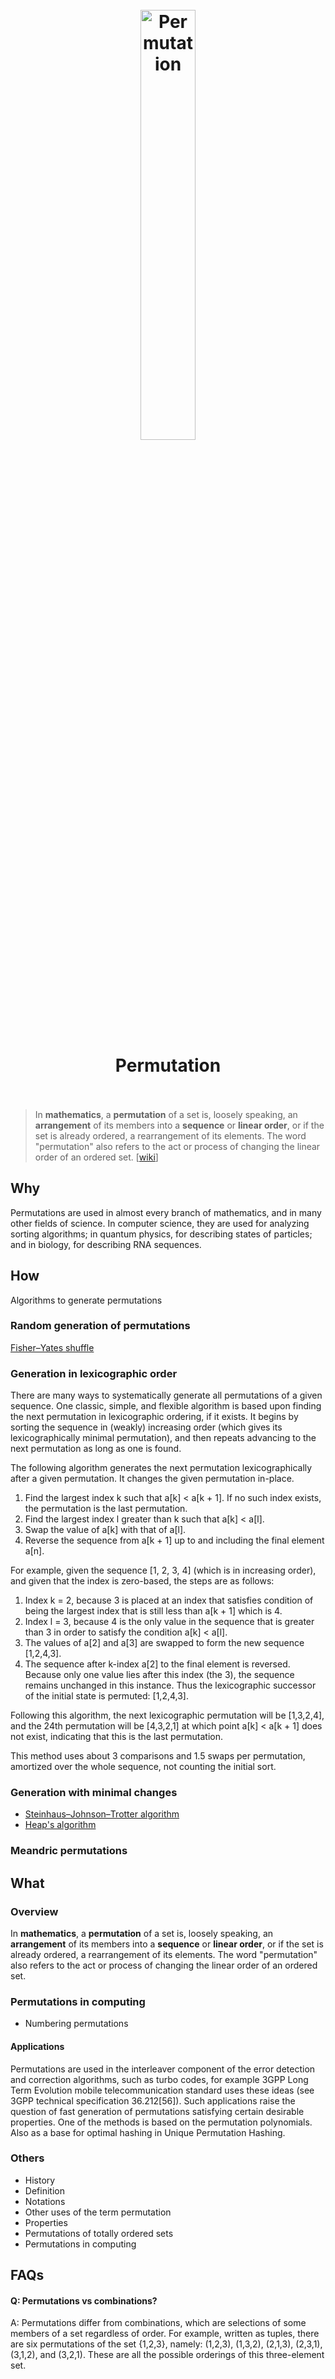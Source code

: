 <h1 align="center">
<br>
	<a href="https://www.wikiwand.com/en/Permutation#">
  <img src="https://i.imgur.com/fHBpsuY.png" alt="Permutation" width=42%">
  </a>
  <br><br>
Permutation
  <br><br>
</h1>

> In **mathematics**, a **permutation** of a set is, loosely speaking, an **arrangement** of its members into a **sequence** or **linear order**, or if the set is already ordered, a rearrangement of its elements. The word "permutation" also refers to the act or process of changing the linear order of an ordered set. [[wiki](https://www.wikiwand.com/en/Permutation#)]

## Why 

Permutations are used in almost every branch of mathematics, and in many other fields of science. In computer science, they are used for analyzing sorting algorithms; in quantum physics, for describing states of particles; and in biology, for describing RNA sequences.


## How

Algorithms to generate permutations

### Random generation of permutations

[Fisher–Yates shuffle](https://www.wikiwand.com/en/Fisher%E2%80%93Yates_shuffle)

### Generation in lexicographic order

There are many ways to systematically generate all permutations of a given sequence. One classic, simple, and flexible algorithm is based upon finding the next permutation in lexicographic ordering, if it exists. It begins by sorting the sequence in (weakly) increasing order (which gives its lexicographically minimal permutation), and then repeats advancing to the next permutation as long as one is found.

The following algorithm generates the next permutation lexicographically after a given permutation. It changes the given permutation in-place.

1. Find the largest index k such that a[k] < a[k + 1]. If no such index exists, the permutation is the last permutation.
1. Find the largest index l greater than k such that a[k] < a[l].
1. Swap the value of a[k] with that of a[l].
1. Reverse the sequence from a[k + 1] up to and including the final element a[n].

For example, given the sequence [1, 2, 3, 4] (which is in increasing order), and given that the index is zero-based, the steps are as follows:

1. Index k = 2, because 3 is placed at an index that satisfies condition of being the largest index that is still less than a[k + 1] which is 4.
1. Index l = 3, because 4 is the only value in the sequence that is greater than 3 in order to satisfy the condition a[k] < a[l].
1. The values of a[2] and a[3] are swapped to form the new sequence [1,2,4,3].
1. The sequence after k-index a[2] to the final element is reversed. Because only one value lies after this index (the 3), the sequence remains unchanged in this instance. Thus the lexicographic successor of the initial state is permuted: [1,2,4,3].

Following this algorithm, the next lexicographic permutation will be [1,3,2,4], and the 24th permutation will be [4,3,2,1] at which point a[k] < a[k + 1] does not exist, indicating that this is the last permutation.

This method uses about 3 comparisons and 1.5 swaps per permutation, amortized over the whole sequence, not counting the initial sort.

### Generation with minimal changes

* [Steinhaus–Johnson–Trotter algorithm](https://www.wikiwand.com/en/Steinhaus%E2%80%93Johnson%E2%80%93Trotter_algorithm)
* [Heap's algorithm](https://www.wikiwand.com/en/Heap%27s_algorithm)

###  Meandric permutations

## What 

### Overview

In **mathematics**, a **permutation** of a set is, loosely speaking, an **arrangement** of its members into a **sequence** or **linear order**, or if the set is already ordered, a rearrangement of its elements. The word "permutation" also refers to the act or process of changing the linear order of an ordered set.

### Permutations in computing

* Numbering permutations


#### Applications

Permutations are used in the interleaver component of the error detection and correction algorithms, such as turbo codes, for example 3GPP Long Term Evolution mobile telecommunication standard uses these ideas (see 3GPP technical specification 36.212[56]). Such applications raise the question of fast generation of permutations satisfying certain desirable properties. One of the methods is based on the permutation polynomials. Also as a base for optimal hashing in Unique Permutation Hashing.


### Others

* History
* Definition
* Notations
* Other uses of the term permutation
* Properties
* Permutations of totally ordered sets
* Permutations in computing


## FAQs

#### Q: Permutations vs  combinations?

A: Permutations differ from combinations, which are selections of some members of a set regardless of order. For example, written as tuples, there are six permutations of the set {1,2,3}, namely: (1,2,3), (1,3,2), (2,1,3), (2,3,1), (3,1,2), and (3,2,1). These are all the possible orderings of this three-element set.


